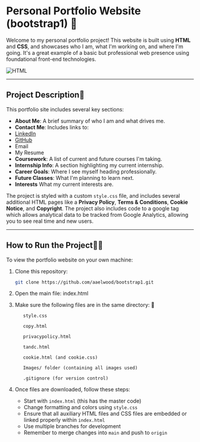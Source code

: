 
# Personal Portfolio Website (bootstrap1) 🥳

Welcome to my personal portfolio project! This website is built using **HTML** and **CSS**, and showcases who I am, what I'm working on, and where I'm going. It's a great example of a basic but professional web presence using foundational front-end technologies.

![HTML](https://img.shields.io/badge/HTML-E34F26?logo=html5&logoColor=white&style=flat)


---

##  Project Description📝

This portfolio site includes several key sections:

-  **About Me**: A brief summary of who I am and what drives me.
-  **Contact Me**: Includes links to:
  - [LinkedIn](https://www.linkedin.com/in/alexis-elwood-67949a268/)
  - [GitHub](https://github.com/aaelwood)
  -  Email
  -  My Resume
-  **Coursework**: A list of current and future courses I'm taking.
-  **Internship Info**: A section highlighting my current internship.
-  **Career Goals**: Where I see myself heading professionally.
-  **Future Classes**: What I'm planning to learn next.
-  **Interests** What my current interests are.

The project is styled with a custom `style.css` file, and includes several additional HTML pages like a **Privacy Policy**, **Terms & Conditions**, **Cookie Notice**, and **Copyright**.
The project also includes code to a google tag which allows analytical data to be tracked from Google Analytics, allowing you to see real time and new users.

---

## How to Run the Project🏃‍♀️

To view the portfolio website on your own machine:

1. Clone this repository:
   ```bash
   git clone https://github.com/aaelwood/bootstrap1.git
2.  Open the main file:
              index.html
3. Make sure the following files are in the same directory: 🫵

          style.css

          copy.html

          privacypolicy.html

          tandc.html

          cookie.html (and cookie.css)

          Images/ folder (containing all images used)

          .gitignore (for version control)

4. Once files are downloaded, follow these steps:

   - Start with `index.html` (this has the master code)
   - Change formatting and colors using `style.css`
   - Ensure that all auxiliary HTML files and CSS files are embedded or linked properly within `index.html`
   - Use multiple branches for development
   - Remember to merge changes into `main` and push to `origin`

   





